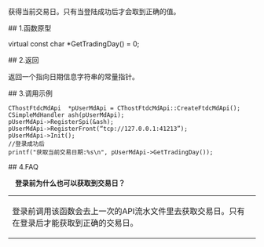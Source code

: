 <p>获得当前交易日。只有当登陆成功后才会取到正确的值。</p>
<span class="anchor" id="0506f15c-0b52-4815-9e5b-1dad9054cb86"></span>
## 1.函数原型
<p>virtual const char *GetTradingDay() = 0;</p>
<span class="anchor" id="0728cd83-97a0-40e4-bef6-1e32a9d933ff"></span>
## 2.返回
<p>返回一个指向日期信息字符串的常量指针。</p>
<span class="anchor" id="2fe3042d-d365-47d4-8b89-deb6e51ecb1a"></span>
## 3.调用示例
<pre><code>CThostFtdcMdApi  *pUserMdApi = CThostFtdcMdApi::CreateFtdcMdApi();
CSimpleMdHandler ash(pUserMdApi);
pUserMdApi-&gt;RegisterSpi(&amp;ash);
pUserMdApi-&gt;RegisterFront(“tcp://127.0.0.1:41213”);
pUserMdApi-&gt;Init();
//登录成功后
printf("获取当前交易日期:%s\n", pUserMdApi-&gt;GetTradingDay());
</code></pre>
<span class="anchor" id="0d29080b-7efe-476a-bda3-bbab7d40c62e"></span>
## 4.FAQ
<p><div class="region_i"><p class="region_header" id="region_header_1" style="padding-left: 1em;font-weight : bold;text-indent: 0px;text-align: left;">登录前为什么也可以获取到交易日？</p><div class="region_panel" id="region_panel_1" style="display:block;"><table><tr><td>
<p>登录前调用该函数会去上一次的API流水文件里去获取交易日。只有在登录后才能获取到正确的交易日。</p>
</td></tr></table>
</div><p class="region_tail" id="region_tail_1" style="border-top-color:transparent;border-bottom-width:0;"></p></div></p>
